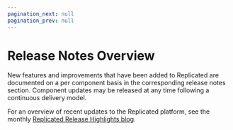 ```yaml
---
pagination_next: null
pagination_prev: null
---
```


# Release Notes Overview

New features and improvements that have been added to Replicated are documented on a per component basis in the corresponding release notes section. Component updates may be released at any time following a continuous delivery model.

For an overview of recent updates to the Replicated platform, see the monthly [Replicated Release Highlights blog](https://www.replicated.com/blog-tags/replicated-release-highlights). 
